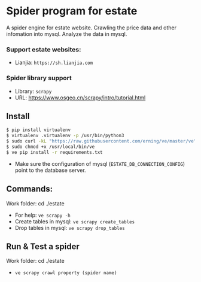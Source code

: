 # Spider program for estate

A spider engine for estate website. 
Crawling the price data and other infomation into mysql.
Analyze the data in mysql.

### Support estate websites:
- Lianjia: `https://sh.lianjia.com`

### Spider library support
- Library: `scrapy`
- URL: https://www.osgeo.cn/scrapy/intro/tutorial.html

## Install
```bash
$ pip install virtualenv
$ virtualenv .virtualenv -p /usr/bin/python3
$ sudo curl -kL "https://raw.githubusercontent.com/erning/ve/master/ve" -o "/usr/local/bin/ve"
$ sudo chmod +x /usr/local/bin/ve
$ ve pip install -r requirements.txt
```
- Make sure the configuration of mysql (`ESTATE_DB_CONNECTION_CONFIG`) point to the database server.

## Commands:
Work folder:            cd ./estate
- For help:               `ve scrapy -h`
- Create tables in mysql: `ve scrapy create_tables` 
- Drop tables in mysql:   `ve scrapy drop_tables`

## Run & Test a spider
Work folder:		cd ./estate
- `ve scrapy crawl property (spider name)`

